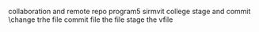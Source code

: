 collaboration and remote repo
program5
sirmvit college
stage and commit 
\change trhe file
commit file
the file
stage the vfile
